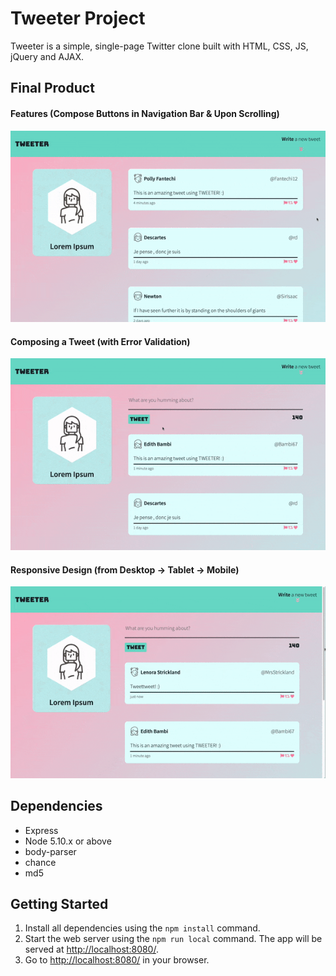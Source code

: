 # Tweeter Project

Tweeter is a simple, single-page Twitter clone built with HTML, CSS, JS, jQuery and AJAX.

## Final Product
#### Features (Compose Buttons in Navigation Bar & Upon Scrolling)
!["Compose-button-features-gif"](https://github.com/Ruby-Zhuang/tweeter/blob/master/docs/Composer-features-and-hover.gif?raw=true)
#### Composing a Tweet (with Error Validation)
!["Compose-tweet-gif"](https://github.com/Ruby-Zhuang/tweeter/blob/master/docs/Composing-tweet-with-error-validation.gif?raw=true)
#### Responsive Design (from Desktop → Tablet → Mobile)
!["Responsive-design-gif"](https://github.com/Ruby-Zhuang/tweeter/blob/master/docs/Responsive-design.gif?raw=true)

## Dependencies

- Express
- Node 5.10.x or above
- body-parser
- chance
- md5

## Getting Started

1. Install all dependencies using the `npm install` command.
2. Start the web server using the `npm run local` command. The app will be served at <http://localhost:8080/>.
3. Go to <http://localhost:8080/> in your browser.
